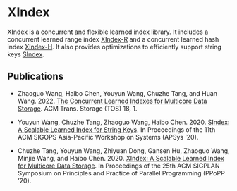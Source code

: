 # XIndex

XIndex is a concurrent and flexible learned index library. It includes a concurrent learned range index [XIndex-R](./XIndex-R) and a concurrent learned hash index [XIndex-H](./XIndex-H). It also provides optimizations to efficiently support string keys [SIndex](https://ipads.se.sjtu.edu.cn:1312/opensource/xindex/-/tree/sindex).

## Publications

- Zhaoguo Wang, Haibo Chen, Youyun Wang, Chuzhe Tang, and Huan Wang. 2022. [The Concurrent Learned Indexes for Multicore Data Storage](https://doi.org/10.1145/3478289). ACM Trans. Storage (TOS) 18, 1.

- Youyun Wang, Chuzhe Tang, Zhaoguo Wang, Haibo Chen. 2020. [SIndex: A Scalable Learned Index for String Keys](https://doi.org/10.1145/3409963.3410496). In Proceedings of the 11th ACM SIGOPS Asia-Pacific Workshop on Systems (APSys ’20). 

- Chuzhe Tang, Youyun Wang, Zhiyuan Dong, Gansen Hu, Zhaoguo Wang, Minjie Wang, and Haibo Chen. 2020. [XIndex: A Scalable Learned Index for Multicore Data Storage](https://doi.org/10.1145/3332466.3374547). In Proceedings of the 25th ACM SIGPLAN Symposium on Principles and Practice of Parallel Programming (PPoPP ’20).
